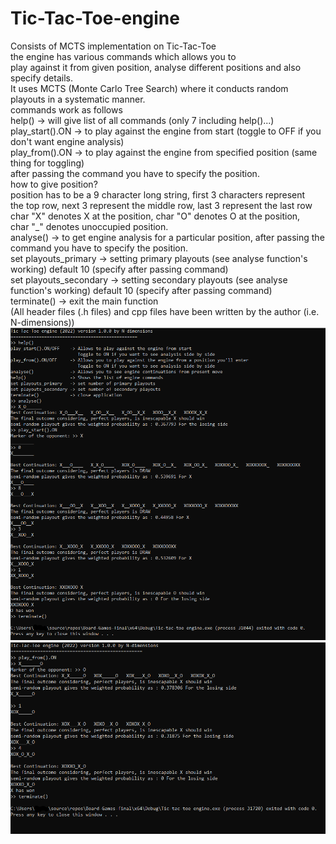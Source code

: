 # Tic-Tac-Toe-engine
Consists of MCTS implementation on Tic-Tac-Toe <br/>
the engine has various commands which allows you to <br/>
play against it from given position, analyse different positions and also specify details. <br/>
It uses MCTS (Monte Carlo Tree Search) where it conducts random playouts in a systematic manner. <br/>
commands work as follows <br/>
help()                 -> will give list of all commands (only 7 including help()...) <br/>
play_start().ON        -> to play against the engine from start (toggle to OFF if you don't want engine analysis) <br/>
play_from().ON         -> to play against the engine from specified position (same thing for toggling) <br/>
                          after passing the command you have to specify the position. <br/>
how to give position? <br/>
position has to be a 9 character long string, first 3 characters represent <br/>
the top row, next 3 represent the middle row, last 3 represent the last row <br/>
char "X" denotes X at the position, char "O" denotes O at the position, <br/>
char "_" denotes unoccupied position. <br/>
analyse()              -> to get engine analysis for a particular position, after passing the command you have to specify the position.<br/>
set playouts_primary   -> setting primary playouts (see analyse function's working) default 10 (specify after passing command) <br/>
set playouts_secondary -> setting secondary playouts (see analyse function's working) default 10 (specify after passing command) <br/>
terminate()            -> exit the main function <br/>
(All header files (.h files) and cpp files have been written by the author (i.e. N-dimensions)) <br/>
![tic-tac-toe_output_1](https://github.com/N-dimensions/board-game-engines/blob/main/Tic-tac-toe-engine_output_1(2).PNG)
![tic-tac-toe_output_2](https://github.com/N-dimensions/board-game-engines/blob/main/Tic-tac-toe-engine_output_2(2).PNG)
